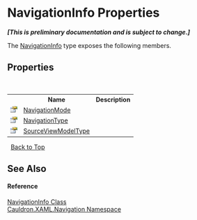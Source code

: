 # NavigationInfo Properties
 _**\[This is preliminary documentation and is subject to change.\]**_

The <a href="T_Cauldron_XAML_Navigation_NavigationInfo">NavigationInfo</a> type exposes the following members.


## Properties
&nbsp;<table><tr><th></th><th>Name</th><th>Description</th></tr><tr><td>![Public property](media/pubproperty.gif "Public property")</td><td><a href="P_Cauldron_XAML_Navigation_NavigationInfo_NavigationMode">NavigationMode</a></td><td /></tr><tr><td>![Public property](media/pubproperty.gif "Public property")</td><td><a href="P_Cauldron_XAML_Navigation_NavigationInfo_NavigationType">NavigationType</a></td><td /></tr><tr><td>![Public property](media/pubproperty.gif "Public property")</td><td><a href="P_Cauldron_XAML_Navigation_NavigationInfo_SourceViewModelType">SourceViewModelType</a></td><td /></tr></table>&nbsp;
<a href="#navigationinfo-properties">Back to Top</a>

## See Also


#### Reference
<a href="T_Cauldron_XAML_Navigation_NavigationInfo">NavigationInfo Class</a><br /><a href="N_Cauldron_XAML_Navigation">Cauldron.XAML.Navigation Namespace</a><br />